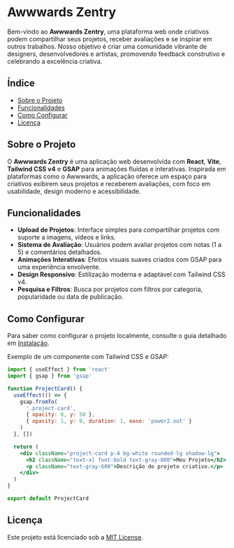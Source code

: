 # Awwwards Zentry

Bem-vindo ao **Awwwards Zentry**, uma plataforma web onde criativos podem compartilhar seus projetos, receber avaliações e se inspirar em outros trabalhos. Nosso objetivo é criar uma comunidade vibrante de designers, desenvolvedores e artistas, promovendo feedback construtivo e celebrando a excelência criativa.

## Índice
- [Sobre o Projeto](#sobre-o-projeto)
- [Funcionalidades](#funcionalidades)
- [Como Configurar](#como-configurar)
- [Licença](#licença)

## Sobre o Projeto

O **Awwwards Zentry** é uma aplicação web desenvolvida com **React**, **Vite**, **Tailwind CSS v4** e **GSAP** para animações fluidas e interativas. Inspirada em plataformas como o Awwwards, a aplicação oferece um espaço para criativos exibirem seus projetos e receberem avaliações, com foco em usabilidade, design moderno e acessibilidade.

## Funcionalidades

- **Upload de Projetos**: Interface simples para compartilhar projetos com suporte a imagens, vídeos e links.
- **Sistema de Avaliação**: Usuários podem avaliar projetos com notas (1 a 5) e comentários detalhados.
- **Animações Interativas**: Efeitos visuais suaves criados com GSAP para uma experiência envolvente.
- **Design Responsivo**: Estilização moderna e adaptável com Tailwind CSS v4.
- **Pesquisa e Filtros**: Busca por projetos com filtros por categoria, popularidade ou data de publicação.

## Como Configurar

Para saber como configurar o projeto localmente, consulte o guia detalhado em [Instalação](docs/install.md).

Exemplo de um componente com Tailwind CSS e GSAP:

```jsx
import { useEffect } from 'react'
import { gsap } from 'gsap'

function ProjectCard() {
  useEffect(() => {
    gsap.fromTo(
      '.project-card',
      { opacity: 0, y: 50 },
      { opacity: 1, y: 0, duration: 1, ease: 'power2.out' }
    )
  }, [])

  return (
    <div className="project-card p-4 bg-white rounded-lg shadow-lg">
      <h2 className="text-xl font-bold text-gray-800">Meu Projeto</h2>
      <p className="text-gray-600">Descrição do projeto criativo.</p>
    </div>
  )
}

export default ProjectCard
```

## Licença

Este projeto está licenciado sob a [MIT License](LICENSE).